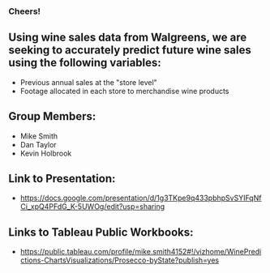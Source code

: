 ### Cheers!

## Using wine sales data from Walgreens, we are seeking to accurately predict future wine sales using the following variables:
  - Previous annual sales at the "store level"
  - Footage allocated in each store to merchandise wine products


## Group Members:
  - Mike Smith
  - Dan Taylor
  - Kevin Holbrook

## Link to Presentation:
  - https://docs.google.com/presentation/d/1g3TKpe9q433pbhpSvSYIFqNfCi_xpQ4PFdG_K-5UWOg/edit?usp=sharing

## Links to Tableau Public Workbooks:
  - https://public.tableau.com/profile/mike.smith4152#!/vizhome/WinePredictions-ChartsVisualizations/Prosecco-byState?publish=yes
